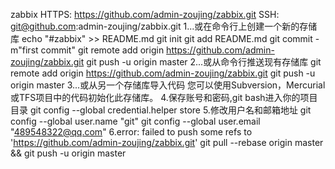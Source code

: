zabbix
HTTPS: https://github.com/admin-zoujing/zabbix.git
SSH: git@github.com:admin-zoujing/zabbix.git
1...或在命令行上创建一个新的存储库
echo "#zabbix" >> README.md
git init
git add README.md
git commit -m"first commit"
git remote add origin https://github.com/admin-zoujing/zabbix.git
git push -u origin master
2...或从命令行推送现有存储库
git remote add origin https://github.com/admin-zoujing/zabbix.git
git push -u origin master
3...或从另一个存储库导入代码
您可以使用Subversion，Mercurial或TFS项目中的代码初始化此存储库。
4.保存账号和密码,git bash进入你的项目目录
git config --global credential.helper store
5.修改用户名和邮箱地址
git config --global user.name "git"
git config --global user.email "489548322@qq.com"
6.error: failed to push some refs to 'https://github.com/admin-zoujing/zabbix.git'
git pull --rebase origin master && git push -u origin master
